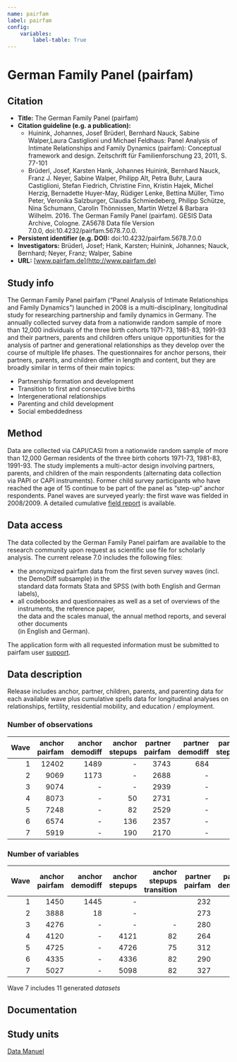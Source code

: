 ```yaml
---
name: pairfam
label: pairfam
config:
    variables:
        label-table: True
---
```


# German Family Panel (pairfam)

## Citation

* **Title:** The German Family Panel (pairfam)
* **Citation guideline (e.g. a publication):**
  * Huinink, Johannes, Josef Brüderl, Bernhard Nauck, Sabine Walper,Laura Castiglioni und Michael Feldhaus: Panel Analysis of Intimate Relationships and Family Dynamics (pairfam): Conceptual framework and design. Zeitschrift für Familienforschung 23, 2011, S. 77-101
  * Brüderl, Josef, Karsten Hank, Johannes Huinink, Bernhard Nauck, Franz J. Neyer, Sabine Walper, Philipp Alt, Petra Buhr, Laura Castiglioni, Stefan Fiedrich, Christine Finn, Kristin Hajek, Michel Herzig, Bernadette Huyer-May, Rüdiger Lenke, Bettina Müller, Timo Peter, Veronika Salzburger, Claudia Schmiedeberg, Philipp Schütze, Nina Schumann, Carolin Thönnissen, Martin Wetzel & Barbara Wilhelm. 2016. The German Family Panel (pairfam). GESIS Data Archive, Cologne. ZA5678 Data file Version 7.0.0, doi:10.4232/pairfam.5678.7.0.0. 
* **Persistent identifier (e.g. DOI):** doi:10.4232/pairfam.5678.7.0.0
* **Investigators:** Brüderl, Josef; Hank, Karsten; Huinink, Johannes; Nauck, Bernhard; Neyer, Franz; Walper, Sabine
* **URL:** [www.pairfam.de](http://www.pairfam.de)

## Study info

The German Family Panel pairfam (“Panel Analysis of Intimate Relationships and Family Dynamics”) launched in 2008 is a multi-disciplinary, longitudinal study for researching partnership and family dynamics in Germany. The annually collected survey data from a nationwide random sample of more than 12,000 individuals of the three birth cohorts 1971-73, 1981-83, 1991-93 and their partners, parents and children offers unique opportunities for the analysis of partner and generational relationships as they develop over the course of multiple life phases. The questionnaires for anchor persons, their partners, parents, and children differ in length and content, but they are broadly similar in terms of their main topics:    
 
*   Partnership formation and development 
*   Transition to first and consecutive births 
*   Intergenerational relationships 
*   Parenting and child development
*   Social embeddedness

## Method

Data are collected via CAPI/CASI from a nationwide random sample of more than 12,000 German residents of the three birth cohorts 1971-73, 1981-83, 1991-93. The study implements a multi-actor design involving partners, parents, and children of the main respondents (alternating data collection via PAPI or CAPI instruments). 
Former child survey participants who have reached the age of 15 continue to be part of the panel as “step-up” anchor respondents.
Panel waves are surveyed yearly: the first wave was fielded in 2008/2009.
A detailed cumulative [field report](http://www.pairfam.de/fileadmin/user_upload/redakteur/publis/Dokumentation/TechnicalPapers/TP01_Field-Report_pairfam6.0.pdf) is available. 

## Data access

The data collected by the German Family Panel pairfam are available to the research community upon request as scientific use file for scholarly analysis. The current release 7.0 includes the following files:
* the anonymized pairfam data from the first seven survey waves (incl. the DemoDiff subsample) in the    
  standard data formats Stata and SPSS (with both English and German labels),
* all codebooks and questionnaires as well as a set of overviews of the instruments, the reference paper,    
  the data and the scales manual, the annual method reports, and several other documents    
  (in English and German).

The application form with all requested information must be submitted to pairfam user [support](mailto:support@pairfam.de).

## Data description

Release includes anchor, partner, children, parents, and parenting data for each available wave plus cumulative spells data for longitudinal analyses on relationships, fertility, residential mobility, and education / employment. 

### Number of observations

|Wave|anchor pairfam|anchor demodiff|anchor stepups|partner pairfam|partner demodiff|partner stepups|parents|children|parenting|total|
|---:|---:|---:|---:|---:|---:|---:|---:|---:|---:|---:|
|1|12402|1489|- |3743|684|-|-|-|-|18318|
|2|9069|1173|-|2688|-|-|5015|862|1169|19976|
|3|9074|-|-|2939|-|-|3946|987|1408|18354|
|4|8073|-|50|2731|-|5|3350|1084|1576|16869|
|5|7248|-|82|2529|-|8|3546|1390|2022|16825|
|6|6574|-|136|2357|-|10|3043|1450|2251|15821|
|7|5919|-|190|2170|-|15|2719|1438|2889|15340|


### Number of variables

|Wave|anchor pairfam|anchor demodiff|anchor stepups|anchor stepups transition|partner pairfam|partner demodiff|partner stepups|parents|children|parenting|total|
|---:|---:|---:|---:|---:|---:|---:|---:|---:|---:|---:|---:|
|1|1450|1445|-||232|232|-|-|-|-|3359|
|2|3888|18|-||273|-|-|359|129|89|4747|
|3|4276|-|-|-|280|-|-|220|148|44|4968|
|4|4120|-|4121|82|264|-|265|276|171|55|9354|
|5|4725|-|4726|75|312|-|313|250|188|72|10661|
|6|4335|-|4336|82|290|-|291|378|209|62|9983|
|7|5027|-|5098|82|327|-|328|264|221|89|11436|


Wave 7 includes 11 generated *datasets*

## Documentation

## Study units
[Data Manuel](http://www.pairfam.de/fileadmin/user_upload/redakteur/publis/Dokumentation/Manuals/Data_Manual_pairfam_5.0.pdf)
